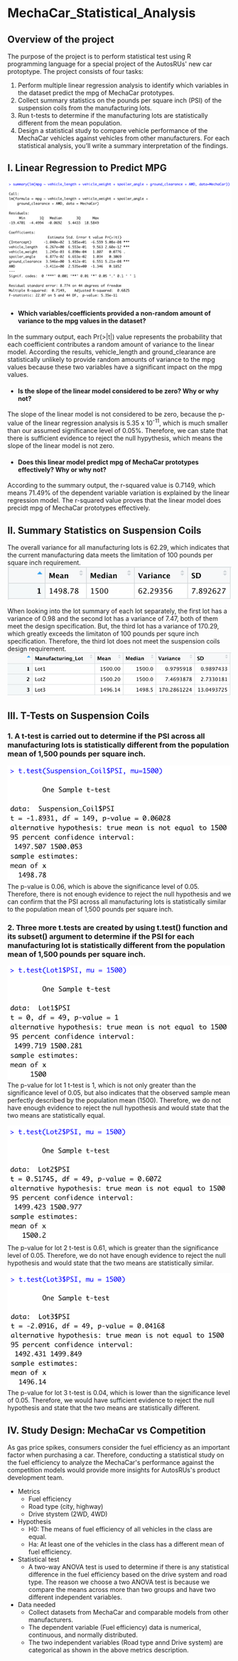 # MechaCar_Statistical_Analysis
## Overview of the project
The purpose of the project is to perform statistical test using R programming language for a special project of the AutosRUs' new car protoptype. The project consists of four tasks:
1. Perform multiple linear regression analysis to identify which variables in the dataset predict the mpg of MechaCar prototypes.
2. Collect summary statistics on the pounds per square inch (PSI) of the suspension coils from the manufacturing lots.
3. Run t-tests to determine if the manufacturing lots are statistically different from the mean population.
4. Design a statistical study to compare vehicle performance of the MechaCar vehicles against vehicles from other manufacturers. For each statistical analysis, you’ll write a summary interpretation of the findings.

## I. Linear Regression to Predict MPG
![Linear Regression to Predict mpg](Resources/D1.png)
* #### Which variables/coefficients provided a non-random amount of variance to the mpg values in the dataset?
In the summary output, each Pr(>|t|) value represents the probability that each coefficient contributes a random amount of variance to the linear model. According the results, vehicle_length and ground_clearance are statistically unlikely to provide random amounts of variance to the mpg values because these two variables have a significant impact on the mpg values.   

* #### Is the slope of the linear model considered to be zero? Why or why not?
The slope of the linear model is not considered to be zero, because the p-value of the linear regression analysis is 5.35 x 10<sup>-11</sup>, which is much smaller than our assumed significance level of 0.05%. Therefore, we can state that there is sufficient evidence to reject the null hypythesis, which means the slope of the linear model is not zero. 
* #### Does this linear model predict mpg of MechaCar prototypes effectively? Why or why not?
According to the summary output, the r-squared value is 0.7149, which means 71.49% of the dependent variable variation is explained by the linear regression model. The r-squared value proves that the linear model does precidt mpg of MechaCar prototypes effectively. 

## II. Summary Statistics on Suspension Coils
The overall variance for all manufacturing lots is 62.29, which indicates that the current manufacturing data meets the limitation of 100 pounds per square inch requirement. 
![D2_total_summary](Resources/D2_total_summary.png)

When looking into the lot summary of each lot separately, the first lot has a variance of 0.98 and the second lot has a variance of 7.47, both of them meet the design specification. But, the third lot has a variance of 170.29, which greatly exceeds the limitaton of 100 pounds per squre inch specification. Therefore, the third lot does not meet the suspension coils design requirement. 
![D2_lot_summary](Resources/D2_lot_summary.png)

## III. T-Tests on Suspension Coils
### 1.  A t-test is carried out to determine if the PSI across all manufacturing lots is statistically different from the population mean of 1,500 pounds per square inch.
![D3_ttest_all](Resources/D3_ttest_all.png)
The p-value is 0.06, which is above the significance level of 0.05. Therefore, there is not enough evidence to reject the null hypothesis and we can confirm that the PSI across all manufacturing lots is statistically similar to the population mean of 1,500 pounds per square inch.

### 2. Three more t.tests are created by using t.test() function and its subset() argument to determine if the PSI for each manufacturing lot is statistically different from the population mean of 1,500 pounds per square inch.
![D3_lot1](Resources/D3_lot1.png)
The p-value for lot 1 t-test is 1, which is not only greater than the significance level of 0.05, but also indicates that the observed sample mean perfectly described by the population mean (1500). Therefore, we do not have enough evidence to reject the null hypothesis and would state that the two means are statistically equal. 

![D3_lot2](Resources/D3_lot2.png)
The p-value for lot 2 t-test is 0.61, which is greater than the significance level of 0.05. Therefore, we do not have enough evidence to reject the null hypothesis and would state that the two means are statistically similar. 

![D3_lot3](Resources/D3_lot3.png)
The p-value for lot 3 t-test is 0.04, which is lower than the significance level of 0.05. Therefore, we would have sufficient evidence to reject the null hypothesis and state that the two means are statistically different. 

## IV. Study Design: MechaCar vs Competition
As gas price spikes, consumers consider the fuel efficiency as an important factor when purchasing a car. Therefore, conducting a statistical study on the fuel efficiency to analyze the MechaCar's performance against the competition models would provide more insights for AutosRUs's product development team. 
* Metrics
    * Fuel efficiency 
    * Road type (city, highway)
    * Drive stystem (2WD, 4WD)
* Hypothesis
    * H0: The means of fuel efficiency of all vehicles in the class are equal.
    * Ha: At least one of the vehicles in the class has a different mean of fuel efficiency.
* Statistical test
    * A two-way ANOVA test is used to determine if there is any statistical difference in the fuel efficiency based on the drive system and road type. The reason we choose a two ANOVA test is because we compare the means across more than two groups and have two different independent variables.
* Data needed
    * Collect datasets from MechaCar and comparable models from other manufacturers.
    * The dependent variable (Fuel efficiency) data is numerical, continuous, and normally distributed.
    * The two independent variables (Road type annd Drive system) are categorical as shown in the above metrics description. 